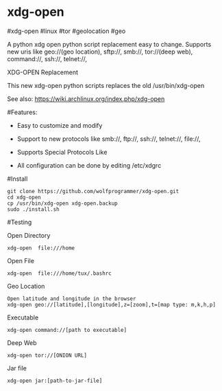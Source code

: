 xdg-open
========

\#xdg-open  \#linux \#tor \#geolocation \#geo

A python xdg open python script replacement easy to change. Supports new uris like geo://(geo location), sftp://, smb://, tor://(deep web), command://, ssh://, telnet://, 

XDG-OPEN Replacement

This new xdg-open python scripts replaces the old /usr/bin/xdg-open

See also: https://wiki.archlinux.org/index.php/xdg-open

#Features:

* Easy to customize and modify

* Support to new protocols like smb://, ftp://, ssh://, telnet://, file://,

* Supports Special Protocols Like

* All configuration can be done by editing /etc/xdgrc

#Install

```
git clone https://github.com/wolfprogrammer/xdg-open.git
cd xdg-open
cp /usr/bin/xdg-open xdg-open.backup
sudo ./install.sh

```


#Testing


Open Directory
```
xdg-open  file:///home
```

Open File
```
xdg-open  file:///home/tux/.bashrc
```

Geo Location
```
Open latitude and longitude in the browser
xdg-open geo://[latitude],[longitude],z=[zoom],t=[map type: m,k,h,p]
```

Executable   
```
xdg-open command://[path to executable]
```

Deep Web 
```
xdg-open tor://[ONION URL]
```

Jar file     
```
xdg-open jar:[path-to-jar-file]
```

